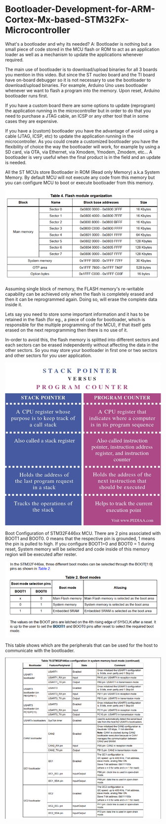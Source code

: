 # Bootloader-Development-for-ARM-Cortex-Mx-based-STM32Fx-Microcontroller

What's a bootloader and why its needed?
A: Bootloader is nothing but a small piece of code stored in the MCU flash or ROM to act as an application loader as well as a mechanism to update the applications whenever required.

The main use of bootloader is to download/upload binaries for all 3 boards you mention in this video. But since the ST nucleo board and the TI board have on-board debugger so it is not necessary to use the bootloader to download/upload binaries.
For example, Arduino Uno uses bootloader whenever we want to flash a program into the memory. Upon reset, Arduino bootloader runs first.

If you have a custom board there are some options to update (reprogram) the application running in the microcontroller but in order to do that you need to purchase a JTAG cable, an ICSP or any other tool that in some cases they are expensive.

If you have a (custom) bootloader you have the advantage of avoid using a cable (JTAG, ICSP, etc) to update the application running in the microcontroller. As you could create a customized bootloader you have the flexibility of choice the way the bootloader will work, for example by using a SD card, via OTA, via Ethernet, via Xmodem, Ymodem, Zmodem, etc... A bootloader is very useful when the final product is in the field and an update is needed.

All the ST MCUs store Bootloader in ROM (Read only Memory) a.k.a System Memory. By default MCU will not execute any code from this memory but you can configure MCU to boot or execute bootloader from this memory.

![](Images/Capture.PNG)

Assuming single block of memory, the FLASH memory's re-writable capability can be achieved only when the flash is completely erased and then it can be reprogrammed again. Doing so, will erase the complete data inside it.

Lets say you need to store some important information and it has to be retained in the flash (for eg., a piece of code for bootloader, which is responsible for the multiple programming of the MCU), if that itself gets erased on the next reprogramming then there is no use of it.

In-order to avoid this, the flash memory is splitted into different sectors and each sectors can be erased independently without affecting the data in the other sectors. So you may store your bootloader in first one or two sectors and other sectors for you user application.

![](Images/stackvscounter.jpg)

Boot Configuration of STM32F446xx MCU. There are 2 pins associated with BOOT1 and BOOT0. 0 means that the respective pin is grounded, 1 means the pin is pulled to high. If you configure BOOT1=0 and BOOT0 = 1 during reset, System memory will be selected and code inside of this memory region will be executed after rester. 

![](Images/Bootmodes.PNG)

This table shows which are the peripherals that can be used for the host to communicate with the bootloader.

![](Images/Bootloader.PNG)
